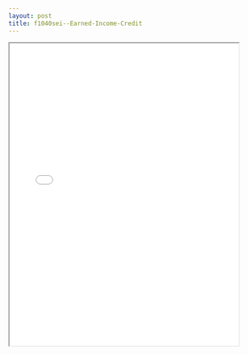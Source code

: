 ```yaml
---
layout: post
title: f1040sei--Earned-Income-Credit
---
```


<div class="pdf-container">
<iframe src="/ea/assets/pdfs/f1040sei--Earned-Income-Credit.pdf" height="600" width="90%" allowFullScreen="true"></iframe>
</div>

